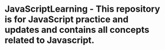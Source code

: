 # JavaScriptLearning - This repository is for JavaScript practice and updates and contains all concepts related to Javascript.
